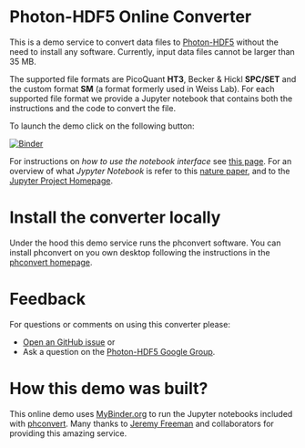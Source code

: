 # Photon-HDF5 Online Converter

This is a demo service to convert data files to [Photon-HDF5](www.photon-hdf5.org) 
without the need to install any software. Currently, input data files 
cannot be larger than 35 MB.

The supported file formats are PicoQuant **HT3**, Becker & Hickl **SPC/SET** and 
the custom format **SM** (a format formerly used in Weiss Lab).
For each supported file format we provide a Jupyter notebook that
contains both the instructions and the code to convert the file.

To launch the demo click on the following button:

[![Binder](http://mybinder.org/badge.svg)](http://mybinder.org/repo/Photon-HDF5/Photon-HDF5-Converter)

For instructions on *how to use the notebook interface* see [this page](http://nbviewer.jupyter.org/github/jupyter/notebook/blob/master/docs/source/examples/Notebook/Notebook%20Basics.ipynb#The-Notebook-dashboard). For an overview of what *Jypyter Notebook* is refer to this
[nature paper](http://www.nature.com/news/interactive-notebooks-sharing-the-code-1.16261),
and to the [Jupyter Project Homepage](https://jupyter.org/).

# Install the converter locally

Under the hood this demo service runs the phconvert software.
You can install phconvert on you own desktop following the
instructions in the [phconvert homepage](http://photon-hdf5.github.io/phconvert/).

# Feedback

For questions or comments on using this converter please:

- [Open an GitHub issue](https://github.com/Photon-HDF5/phconvert/issues) or
- Ask a question on the [Photon-HDF5 Google Group](https://groups.google.com/forum/#!forum/photon-hdf5).

# How this demo was built?

This online demo uses [MyBinder.org](http://mybinder.org/) to run the
Jupyter notebooks included with [phconvert](http://photon-hdf5.github.io/phconvert/). 
Many thanks to [Jeremy Freeman](http://www.jeremyfreeman.net/) 
and collaborators for providing this amazing service.

